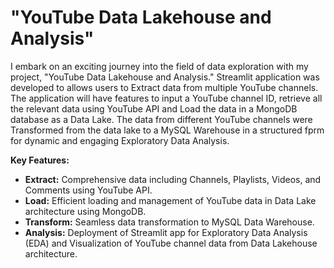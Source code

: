 # **"YouTube Data Lakehouse and Analysis"**

I embark on an exciting journey into the field of data exploration with my project, "YouTube Data Lakehouse and Analysis." Streamlit application was developed to allows users to Extract data from multiple YouTube channels. The application will have features to input a YouTube channel ID, retrieve all the relevant data using YouTube API and Load the data in a MongoDB database as a Data Lake. The data from different YouTube channels were Transformed from the data lake to a MySQL Warehouse in a structured fprm for dynamic and engaging Exploratory Data Analysis.

**Key Features:**
* **Extract:**  Comprehensive data including Channels, Playlists, Videos, and Comments using YouTube API.
* **Load:** Efficient loading and management of YouTube data in Data Lake architecture using MongoDB.
* **Transform:** Seamless data transformation to MySQL Data Warehouse.
* **Analysis:** Deployment of Streamlit app for Exploratory Data Analysis (EDA) and Visualization of YouTube channel data from Data Lakehouse architecture.
